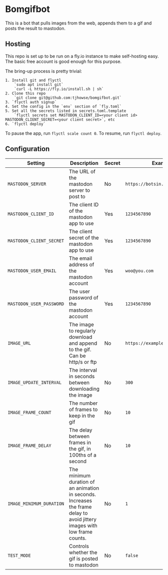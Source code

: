 # Bomgifbot

This is a bot that pulls images from the web, appends them to a gif and posts
the result to mastodon.

## Hosting

This repo is set up to be run on a fly.io instance to make self-hosting easy. The basic free account is good enough for this purpose.

The bring-up process is pretty trivial:

    1. Install git and flyctl
        `sudo apt install git`
        `curl -L https://fly.io/install.sh | sh`
    2. Clone this repo
        `git clone git@github.com:tjhowse/bomgifbot.git`
    3. `flyctl auth signup`
    4. Set the config in the `env` section of `fly.toml`
    5. Set all the secrets listed in secrets.toml.template
        `flyctl secrets set MASTODON_CLIENT_ID=<your client id> MASTODON_CLIENT_SECRET=<your client secret>`, etc
    6. `flyctl deploy`

To pause the app, run `flyctl scale count 0`. To resume, run `flyctl deploy`.

## Configuration

| Setting | Description | Secret | Example | Default |
| --- | --- | --- | --- | --- |
| `MASTODON_SERVER` | The URL of the mastodon server to post to | No | `https://botsin.space` | N/A |
| `MASTODON_CLIENT_ID` | The client ID of the mastodon app to use | Yes | `1234567890` | N/A |
| `MASTODON_CLIENT_SECRET` | The client secret of the mastodon app to use | Yes | `1234567890` | N/A |
| `MASTODON_USER_EMAIL` | The email address of the mastodon account | Yes | `woo@you.com` | N/A |
| `MASTODON_USER_PASSWORD` | The user password of the mastodon account | Yes | `1234567890` | N/A |
| `IMAGE_URL` | The image to regularly download and append to the gif. Can be http/s or ftp | No | `https://example.com/image.png` | N/A |
| `IMAGE_UPDATE_INTERVAL` | The interval in seconds between downloading the image | No | `300` | `300` |
| `IMAGE_FRAME_COUNT` | The number of frames to keep in the gif | No | `10` | `10` |
| `IMAGE_FRAME_DELAY` | The delay between frames in the gif, in 100ths of a second | No | `10` | `10` |
| `IMAGE_MINIMUM_DURATION` | The minimum duration of an animation in seconds. Increases the frame delay to avoid jittery images with low frame counts. | No | `1` | `1` |
| `TEST_MODE` | Controls whether the gif is posted to mastodon | No | `false` | `false` |